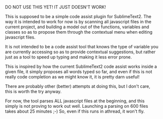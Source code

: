 DO NOT USE THIS YET! IT JUST DOESN'T WORK!

This is supposed to be a simple code assist plugin for SublimeText2.
The way it is intended to work for now is by scanning all javascript files in the current project, and building a model out of the functions, variables and classes so as to propose them through the contextual menu when editing javascript files.

It is not intended to be a code assist tool that knows the type of variable you are currently accessing so as to provide contextual suggestions, but rather just as a tool to speed up typing and making it less error prone.

This is inspired by how the current SublimeText2 code assist works inside a given file, it simply proposes all words typed so far, and even if this is not really code completion as we might know it, it is pretty darn useful!

There are probably other (better) attempts at doing this, but I don't care, this is worth the try anyway.

For now, the tool parses ALL javascript files at the beginning, and this simply is not proving to work out well.
Launching a parsing on 600 files takes about 25 minutes ;-) So, even if this runs in athread, it won't fly.
